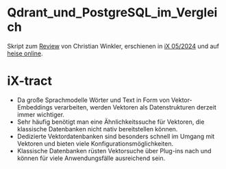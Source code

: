 # Qdrant_und_PostgreSQL_im_Vergleich
Skript zum [Review](https://www.heise.de/select/ix/2024/5/2410105055794740690) von Christian Winkler, erschienen in [iX 05/2024](https://www.heise.de/select/ix/2024/5) und auf [heise online](https://heise.de/-9681644).

# iX-tract
- Da große Sprachmodelle Wörter und Text in Form von Vektor-Embeddings verarbeiten, werden Vektoren als Datenstrukturen derzeit immer wichtiger.
- Sehr häufig benötigt man eine Ähnlichkeitssuche für Vektoren, die klassische Datenbanken nicht nativ bereitstellen können.
- Dedizierte Vektordatenbanken sind besonders schnell im Umgang mit Vektoren und bieten viele Konfigurationsmöglichkeiten.
- Klassische Datenbanken rüsten Vektorsuche über Plug-ins nach und können für viele Anwendungsfälle ausreichend sein.
